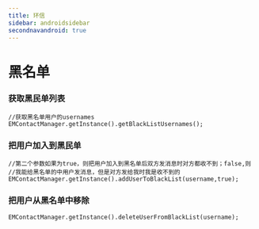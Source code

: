 ```yaml
---
title: 环信
sidebar: androidsidebar
secondnavandroid: true
---
```


# 黑名单

### 获取黑民单列表

	//获取黑名单用户的usernames
	EMContactManager.getInstance().getBlackListUsernames();


### 把用户加入到黑民单
	
	//第二个参数如果为true，则把用户加入到黑名单后双方发消息时对方都收不到；false,则
	//我能给黑名单的中用户发消息，但是对方发给我时我是收不到的
    EMContactManager.getInstance().addUserToBlackList(username,true);

### 把用户从黑名单中移除
	
	EMContactManager.getInstance().deleteUserFromBlackList(username);